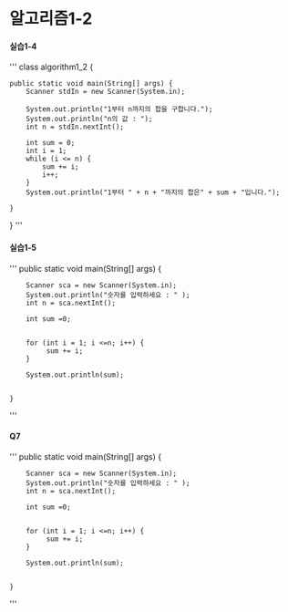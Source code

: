 # 알고리즘1-2


#### 실습1-4
'''
class algorithm1_2 {

	public static void main(String[] args) {
		Scanner stdIn = new Scanner(System.in);
		
		System.out.println("1부터 n까지의 합을 구합니다.");
		System.out.println("n의 값 : ");
		int n = stdIn.nextInt();
		
		int sum = 0;
		int i = 1;
		while (i <= n) {
			sum += i;
			i++;
		}
		System.out.println("1부터 " + n + "까지의 합은" + sum + "입니다.");
			
	}
}
'''



#### 실습1-5
'''
	public static void main(String[] args) {
		
		Scanner sca = new Scanner(System.in);
		System.out.println("숫자를 입력하세요 : " );
		int n = sca.nextInt();
		
		int sum =0;
		
		
		for (int i = 1; i <=n; i++) {
			 sum += i; 
		}	
		
		System.out.println(sum);
		
		
	}
'''


#### Q7
'''
	public static void main(String[] args) {
		
		Scanner sca = new Scanner(System.in);
		System.out.println("숫자를 입력하세요 : " );
		int n = sca.nextInt();
		
		int sum =0;
		
		
		for (int i = 1; i <=n; i++) {
			 sum += i; 
		}	
		
		System.out.println(sum);
		
		
	}
'''



